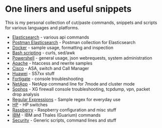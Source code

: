 # One liners and useful snippets

This is my personal collection of cut/paste commands, snippets and scripts for various languages and platforms.

- [Elasticsearch](https://github.com/Simone-Zabberoni/misc-one-liners/blob/master/ELASTICSEARCH.md) - various api commands
- [Postman Elasticsearch](https://github.com/Simone-Zabberoni/misc-one-liners/blob/master/Elasticsearch.postman_collection.json) - Postman collection for Elasticsearch
- [Docker](https://github.com/Simone-Zabberoni/misc-one-liners/blob/master/DOCKER.md) - sample usage, formatting and inspection
- [Bash scripting](https://github.com/Simone-Zabberoni/misc-one-liners/blob/master/BASH.md) - curls, sed/awk
- [Powershell](https://github.com/Simone-Zabberoni/misc-one-liners/blob/master/WIN-POWERSHELL.md) - general usage, json webrequests, system administration
- [Apache](https://github.com/Simone-Zabberoni/misc-one-liners/blob/master/WIN-POWERSHELL.md) - htaccess and rewrite samples
- [Cisco](https://github.com/Simone-Zabberoni/misc-one-liners/blob/master/CISCO.md) - ASA, switch and Call Manager
- [Huawei](https://github.com/Simone-Zabberoni/misc-one-liners/blob/master/HUAWEI.md) - S57xx stuff
- [Fortigate](https://github.com/Simone-Zabberoni/misc-one-liners/blob/master/FORTIGATE.md) - console troubleshooting
- [NetApp](https://github.com/Simone-Zabberoni/misc-one-liners/blob/master/NETAPP.md) - NetApp command line for 7mode and cluster mode
- [Sophos](https://github.com/Simone-Zabberoni/misc-one-liners/blob/master/SOPHOS.md) - XG firewall console troubleshooting, tcpdump, vpn, packet drop analysis
- [Regular Expressions](https://github.com/Simone-Zabberoni/misc-one-liners/blob/master/REGEX.md) - Sample regex for everyday use
- [HP](https://github.com/Simone-Zabberoni/misc-one-liners/blob/master/HP.md) - HP switches
- [Raspberry](https://github.com/Simone-Zabberoni/misc-one-liners/blob/master/RASPBERRY.md) - Raspberry configuration and misc stuff
- [IBM](https://github.com/Simone-Zabberoni/misc-one-liners/blob/master/IBM.md) - IBM and Thales (Guarium) commands
- [Security](https://github.com/Simone-Zabberoni/misc-one-liners/blob/master/IBM.md) - Generic scripts, command lines and stuff 
